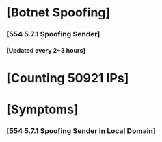 # [Botnet Spoofing]
### [554 5.7.1 Spoofing Sender]
#### [Updated every 2~3 hours]

# [Counting 50921 IPs]

# [Symptoms] 
###   [554 5.7.1 Spoofing Sender in Local Domain]

